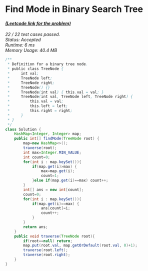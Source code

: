 # **Find Mode in Binary Search Tree**

#### [_(Leetcode link for the problem)_](https://leetcode.com/problems/find-mode-in-binary-search-tree/)

_22 / 22 test cases passed.  
Status: Accepted  
Runtime: 6 ms  
Memory Usage: 40.4 MB_

```java
/**
 * Definition for a binary tree node.
 * public class TreeNode {
 *     int val;
 *     TreeNode left;
 *     TreeNode right;
 *     TreeNode() {}
 *     TreeNode(int val) { this.val = val; }
 *     TreeNode(int val, TreeNode left, TreeNode right) {
 *         this.val = val;
 *         this.left = left;
 *         this.right = right;
 *     }
 * }
 */
class Solution {
    HashMap<Integer, Integer> map;
    public int[] findMode(TreeNode root) {
        map=new HashMap<>();
        traverse(root);
        int max=Integer.MIN_VALUE;
        int count=0;
        for(int i : map.keySet()){
            if(map.get(i)>max) {
                max=map.get(i);
                count=1;
            }else if(map.get(i)==max) count++;
        }
        int[] ans = new int[count];
        count=0;
        for(int i : map.keySet()){
            if(map.get(i)==max) {
                ans[count]=i;
                count++;
            }
        }
        return ans;
    }
    public void traverse(TreeNode root){
        if(root==null) return;
        map.put(root.val, map.getOrDefault(root.val, 0)+1);
        traverse(root.left);
        traverse(root.right);
    }
}
```
